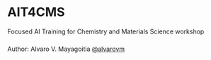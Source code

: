 # AIT4CMS

Focused AI Training for Chemistry and Materials Science workshop


###
Author: Alvaro V. Mayagoitia [@alvarovm](https://github.com/alvarovm/ait4cms)

